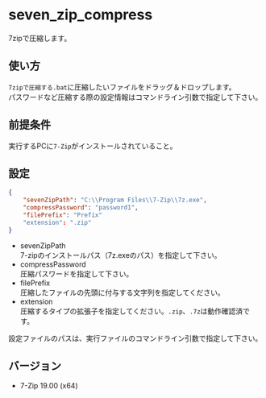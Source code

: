 # seven_zip_compress

7zipで圧縮します。

## 使い方

`7zipで圧縮する.bat`に圧縮したいファイルをドラッグ＆ドロップします。  
パスワードなど圧縮する際の設定情報はコマンドライン引数で指定して下さい。

## 前提条件

実行するPCに`7-Zip`がインストールされていること。

## 設定

``` json
{
    "sevenZipPath": "C:\\Program Files\\7-Zip\\7z.exe",
    "compressPassword": "password1",
    "filePrefix": "Prefix"
    "extension": ".zip"
}
```

* sevenZipPath  
  7-zipのインストールパス（7z.exeのパス）を指定して下さい。
* compressPassword  
  圧縮パスワードを指定して下さい。
* filePrefix  
  圧縮したファイルの先頭に付与する文字列を指定してください。
* extension  
  圧縮するタイプの拡張子を指定してください。`.zip`、`.7z`は動作確認済です。

設定ファイルのパスは、実行ファイルのコマンドライン引数で指定して下さい。

## バージョン

* 7-Zip 19.00 (x64)
